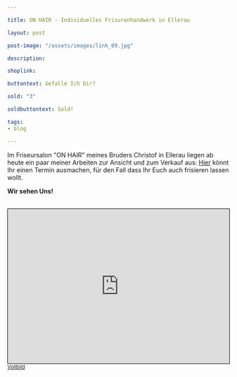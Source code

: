 ```yaml
---

title: ON HAIR - Individuelles Frisurenhandwerk in Ellerau

layout: post

post-image: "/assets/images/link_09.jpg"

description:

shoplink: 

buttontext: Gefalle Ich Dir?

sold: "3"

soldbuttontext: Sold!

tags:
- blog

---
```


Im Friseursalon "ON HAIR" meines Bruders Christof in Ellerau liegen ab heute ein paar meiner Arbeiten zur Ansicht und zum Verkauf aus: <a href="https://onhair-haardesign.de/" target="_blank">Hier</a> könnt Ihr einen Termin ausmachen, für den Fall dass Ihr Euch auch frisieren lassen wollt.  

**Wir sehen Uns!**
<br><br>
<iframe width="100%" height="350" src="https://www.openstreetmap.org/export/embed.html?bbox=9.918183982372286%2C53.74943720826972%2C9.92081254720688%2C53.750575967628905&amp;layer=mapnik&amp;marker=53.75000659327959%2C9.919498264789581" style="border: 1px solid black"></iframe><small><a href="https://www.openstreetmap.org/?mlat=53.75001&amp;mlon=9.91950#map=19/53.75001/9.91950&amp;layers=N" target="_blank">Vollbild</a></small>
